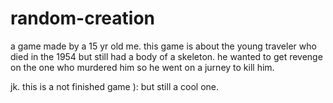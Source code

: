 # random-creation
a game made by a 15 yr old me.
this game is about the young traveler who died in the 1954 but still had a body of a skeleton.
he wanted to get revenge on the one who murdered him so he went on a jurney to kill him.

jk.
this is a not finished game ):
but still a cool one.
